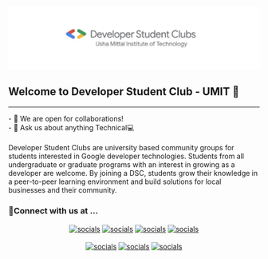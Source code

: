 <img src="https://github.com/dsc-umit/dsc-umit/blob/main/dsc.jfif" alt="dsc-banner"><br>
## Welcome to Developer Student Club - UMIT 🚀
<hr>
- 👯 We are open for collaborations!<br>
- 💬 Ask us about anything Technical💻 <br>
<br>
Developer Student Clubs are university based community groups for students interested in Google developer technologies. Students from all undergraduate or graduate programs with an interest in growing as a developer are welcome. By joining a DSC, students grow their knowledge in a peer-to-peer learning environment and build solutions for local businesses and their community.
<br>

### 🤗Connect with us at ...<br>
<p align="center"><a href="https://www.linkedin.com/company/dsc-umit" target="blank"><img align="center" src="https://img.shields.io/badge/LinkedIn-0077B5?style=for-the-badge&logo=linkedin&logoColor=white" alt="socials"/></a> <a href="http://www.gmail.com/" target="blank"><img align="center" src="https://img.shields.io/badge/dsc.umit@gmail.com-D14836?style=for-the-badge&logo=gmail&logoColor=white" alt="socials"/></a> <a href="https://www.instagram.com/dsc_umit/" target="blank"><img align="center" src="https://img.shields.io/badge/Instagram-E4405F?style=for-the-badge&logo=instagram&logoColor=white" alt="socials"/></a> <a href="https://twitter.com/DscUmit" target="blank"><img align="center" src="https://img.shields.io/badge/Twitter-1DA1F2?style=for-the-badge&logo=twitter&logoColor=white" alt="socials"/></a><br/><br/><a href="https://discord.gg/WxRDeAFxbu" target="blank"><img align="center" src="https://img.shields.io/badge/Discord-7289DA?style=for-the-badge&logo=discord&logoColor=white" alt="socials"/></a> <a href="https://medium.com/dsc-umit" target="blank"><img align="center" src="https://img.shields.io/badge/Medium-12100E?style=for-the-badge&logo=medium&logoColor=white" alt="socials"/></a> <a href="https://www.facebook.com/dsc.umit.3" target="blank"><img align="center" src="https://img.shields.io/badge/Facebook-1877F2?style=for-the-badge&logo=facebook&logoColor=white" alt="socials"/></a></p>

